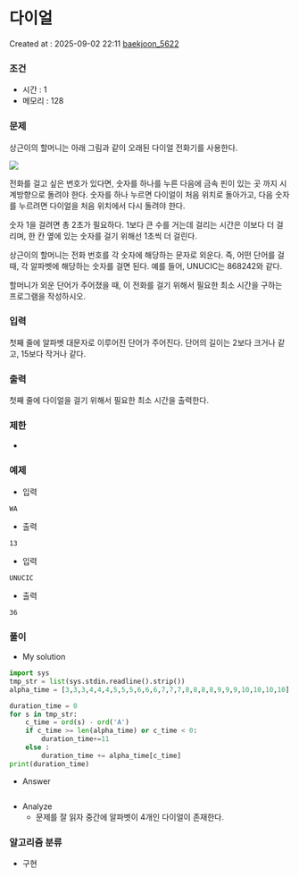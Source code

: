  # 다이얼
Created at : 2025-09-02 22:11
[baekjoon_5622](https://www.acmicpc.net/problem/5622)
### 조건
- 시간 : 1
- 메모리 : 128
### 문제
상근이의 할머니는 아래 그림과 같이 오래된 다이얼 전화기를 사용한다.

![](https://u.acmicpc.net/9c88dd24-3a4c-4a09-bc50-e6496958214d/Screen%20Shot%202021-06-16%20at%2012.48.39%20AM.png)

전화를 걸고 싶은 번호가 있다면, 숫자를 하나를 누른 다음에 금속 핀이 있는 곳 까지 시계방향으로 돌려야 한다. 숫자를 하나 누르면 다이얼이 처음 위치로 돌아가고, 다음 숫자를 누르려면 다이얼을 처음 위치에서 다시 돌려야 한다.

숫자 1을 걸려면 총 2초가 필요하다. 1보다 큰 수를 거는데 걸리는 시간은 이보다 더 걸리며, 한 칸 옆에 있는 숫자를 걸기 위해선 1초씩 더 걸린다.

상근이의 할머니는 전화 번호를 각 숫자에 해당하는 문자로 외운다. 즉, 어떤 단어를 걸 때, 각 알파벳에 해당하는 숫자를 걸면 된다. 예를 들어, UNUCIC는 868242와 같다.

할머니가 외운 단어가 주어졌을 때, 이 전화를 걸기 위해서 필요한 최소 시간을 구하는 프로그램을 작성하시오.
### 입력
첫째 줄에 알파벳 대문자로 이루어진 단어가 주어진다. 단어의 길이는 2보다 크거나 같고, 15보다 작거나 같다.
### 출력
첫째 줄에 다이얼을 걸기 위해서 필요한 최소 시간을 출력한다.
### 제한
- 
### 예제
- 입력
```
WA
```
- 출력
```
13
``` 
- 입력
```
UNUCIC
```
- 출력
```
36
``` 

### 풀이
- My solution
```python
import sys
tmp_str = list(sys.stdin.readline().strip())
alpha_time = [3,3,3,4,4,4,5,5,5,6,6,6,7,7,7,8,8,8,8,9,9,9,10,10,10,10]

duration_time = 0
for s in tmp_str:
    c_time = ord(s) - ord('A')
    if c_time >= len(alpha_time) or c_time < 0:
        duration_time+=11
    else :
        duration_time += alpha_time[c_time]
print(duration_time)
```

- Answer
```python

```

- Analyze
	- 문제를 잘 읽자 중간에 알파벳이 4개인 다이얼이 존재한다.
### 알고리즘 분류
- 구현